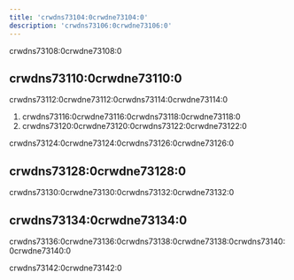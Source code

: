 ```yaml
---
title: 'crwdns73104:0crwdne73104:0'
description: 'crwdns73106:0crwdne73106:0'
---
```



crwdns73108:0crwdne73108:0

## crwdns73110:0crwdne73110:0

crwdns73112:0crwdne73112:0crwdns73114:0crwdne73114:0

1. crwdns73116:0crwdne73116:0crwdns73118:0crwdne73118:0
2. crwdns73120:0crwdne73120:0crwdns73122:0crwdne73122:0

crwdns73124:0crwdne73124:0crwdns73126:0crwdne73126:0

## crwdns73128:0crwdne73128:0

crwdns73130:0crwdne73130:0crwdns73132:0crwdne73132:0

## crwdns73134:0crwdne73134:0

crwdns73136:0crwdne73136:0crwdns73138:0crwdne73138:0crwdns73140:0crwdne73140:0

crwdns73142:0crwdne73142:0
